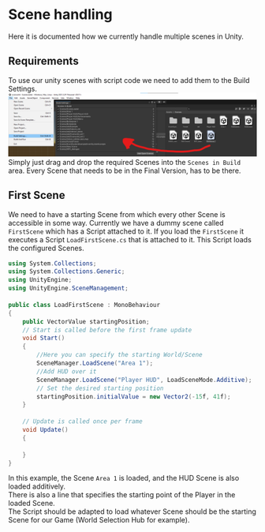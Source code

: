 # Scene handling

Here it is documented how we currently handle multiple scenes in Unity.

## Requirements

To use our unity scenes with script code we need to add them to the Build Settings.  
![build settings](build-settings-scenes.png)  
Simply just drag and drop the required Scenes into the `Scenes in Build` area.
Every Scene that needs to be in the Final Version, has to be there.

## First Scene

We need to have a starting Scene from which every other Scene is accessible in some way. Currently we have a dummy scene called `FirstScene` which has a Script attached to it. If you load the `FirstScene` it executes a Script `LoadFirstScene.cs` that is attached to it. This Script loads the configured Scenes.

```c#
using System.Collections;
using System.Collections.Generic;
using UnityEngine;
using UnityEngine.SceneManagement;

public class LoadFirstScene : MonoBehaviour
{
    public VectorValue startingPosition;
    // Start is called before the first frame update
    void Start()
    {
        //Here you can specify the starting World/Scene
        SceneManager.LoadScene("Area 1");
        //Add HUD over it
        SceneManager.LoadScene("Player HUD", LoadSceneMode.Additive);
        // Set the desired starting position
        startingPosition.initialValue = new Vector2(-15f, 41f);
    }

    // Update is called once per frame
    void Update()
    {
        
    }
}


```

In this example, the Scene `Area 1` is loaded, and the HUD Scene is also loaded additively.  
There is also a line that specifies the starting point of the Player in the loaded Scene.  
The Script should be adapted to load whatever Scene should be the starting Scene for our Game (World Selection Hub for example).
